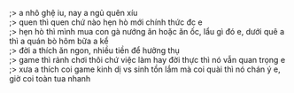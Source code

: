 ;> a nhô ghệ iu, nay a ngủ quên xíu<br>
;> quen thì quen chứ nào hẹn hò mới chính thức đc e<br>
;> hẹn hò thì mình mua con gà nướng ăn hoặc ăn ốc, lẩu gì đó e, dưới quê a thì a quán bò hôm bữa a kể<br>
;> đời a thích ăn ngon, nhiều tiền để hưởng thụ<br>
;> game thì rảnh chơi thôi chứ việc làm hay đời thực thì nó vẫn quan trọng e<br>
;> xưa a thích coi game kinh dị vs sinh tồn lắm mà coi quài thì nó chán ý e, giờ coi toàn tua nhanh
